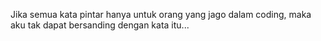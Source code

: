Jika semua kata pintar hanya untuk orang yang jago dalam coding, maka aku tak dapat bersanding dengan kata itu...
